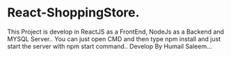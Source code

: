 # React-ShoppingStore.
This Project is develop in ReactJS as a FrontEnd, NodeJs as a Backend and MYSQL Server..
You can just open CMD and then type npm install and just start the server with npm start command..
Develop By Humail Saleem...
